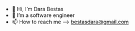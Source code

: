 - 👋 Hi, I’m Dara Bestas
- 👀 I’m a software engineer
- 📫 How to reach me --> bestasdara@gmail.com
<!---
ndara12/ndara12 is a ✨ special ✨ repository because its `README.md` (this file) appears on your GitHub profile.
You can click the Preview link to take a look at your changes.
--->
